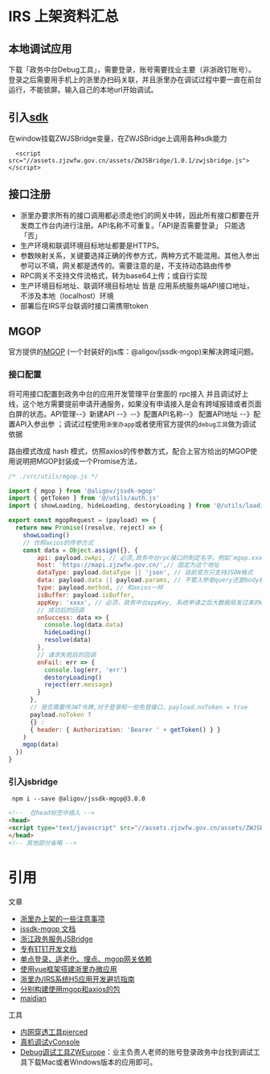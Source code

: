 # IRS 上架资料汇总

## 本地调试应用
下载「政务中台Debug工具」，需要登录，账号需要找业主要（非浙政钉账号）。登录之后需要用手机上的浙里办扫码关联，并且浙里办在调试过程中要一直在前台运行，不能锁屏。输入自己的本地url开始调试。
## 引入[sdk](https://op-irs.zj.gov.cn/mobile/login?goto=/mobile/documents/technology/1714076105479)
在window挂载ZWJSBridge变量，在ZWJSBridge上调用各种sdk能力
```
  <script src="//assets.zjzwfw.gov.cn/assets/ZWJSBridge/1.0.1/zwjsbridge.js"></script>
```
## 接口注册
* 浙里办要求所有的接口调用都必须走他们的网关中转，因此所有接口都要在开发商工作台内进行注册。API名称不可重复。「API是否需要登录」 只能选「否」
* 生产环境和联调环境目标地址都要是HTTPS。
* 参数映射关系，关键要选择正确的传参方式，两种方式不能混用。其他入参出参可以不填，网关都是透传的。需要注意的是，不支持动态路由传参
* RPC网关不支持文件流格式，转为base64上传；或自行实现
* 生产环境目标地址、联调环境目标地址 皆是 应用系统服务端API接口地址， 不涉及本地（localhost）环境
* 部署后在IRS平台联调时接口需携带token
## MGOP
官方提供的[MGOP](https://www.yuque.com/xiaoniaoge/run4dl/dge18k) (一个封装好的js库：@aligov/jssdk-mgop)来解决跨域问题。
### 接口配置
将可用接口配置到政务中台的应用开发管理平台里面的 rpc接入 并且调试好上线，这个地方需要提前申请开通服务，如果没有申请接入是会有跨域报错或者页面白屏的状态。API管理--》新建API --》--》配置API名称--》 配置API地址 --》配置API入参出参 ；调试过程使用`浙里办app`或者使用官方提供的`debug工具`做为调试依据

路由模式改成 hash 模式，仿照axios的传参数方式，配合上官方给出的MGOP使用说明把MGOP封装成一个Promise方法，
```javascript
/* ./src/utils/mgop.js */

import { mgop } from '@aligov/jssdk-mgop'
import { getToken } from '@/utils/auth.js'
import { showLoading, hideLoading, destoryLoading } from '@/utils/loading.js'

export const mgopRequest = (payload) => {
  return new Promise((resolve, reject) => {
    showLoading()
    // 仿照axios的传参方式
    const data = Object.assign({}, {
        api: payload.zwApi, // 必须,政务中台rpc接口的制定名字。例如‘mgop.xxx.app.login’
        host: 'https://mapi.zjzwfw.gov.cn/',// 固定为这个地址
        dataType: payload.dataType || 'json', // 目前官方只支持JSON格式
        data: payload.data || payload.params, // 不管入参是query还是body都同意用data传入，到时候在工作台里配置即可
        type: payload.method, // 和axios一样
        isBuffer: payload.isBuffer, 
        appKey: 'xxxx', // 必须，政务中台appKey, 系统申请之后大数据局发过来的excel里有
        // 成功后的回调
        onSuccess: data => {
          console.log(data.data)
          hideLoading()
          resolve(data)
        },
        // 请求失败后的回调
        onFail: err => {
          console.log(err, 'err')
          destoryLoading()
          reject(err.message)
        }
      },  
      // 是否需要传JWT令牌,对于登录和一些免登接口，payload.noToken = true
      payload.noToken ? 
      {} : 
      { header: { Authorization: 'Bearer ' + getToken() } }
    )
    mgop(data)
  })
}
```
### 引入jsbridge
```nodejs
 npm i --save @aligov/jssdk-mgop@3.0.0
```
 ```html
<!--  在head标签中插入 -->
<head>
<script type="text/javascript" src="//assets.zjzwfw.gov.cn/assets/ZWJSBridge/1.0.1/zwjsbridge.js" />
</head>
<!-- 其他部分省略 -->
 ```
# 引用
文章
* [浙里办上架的一些注意事项](https://juejin.cn/post/7005871168733315085)
* [jssdk-mgop 文档](https://www.yuque.com/xiaoniaoge/run4dl/dge18k?)
* [浙江政务服务JSBridge](https://portal.zjzwfw.gov.cn/assets/jsbridge/1.0.0/public/site/index.html)
* [专有钉钉开发文档](https://openplatform-portal.dg-work.cn/portal/#/helpdoc?apiType=DEV_GUIDE&docKey=3355041)
* [单点登录、适老化、埋点、mgop网关依赖](https://blog.csdn.net/qq_43158069/article/details/127241564)
* [使用vue框架搭建浙里办微应用](https://www.jianshu.com/p/29028554cc79) 
* [浙里办/IRS系统H5应用开发避坑指南](https://juejin.cn/post/7051414893253099551)   
* [分别构建使用mgop和axios的包](https://juejin.cn/post/7139758368919322655)
* [maidian](https://juejin.cn/post/7168395769483886600)

工具
* [内网穿透工具pierced](https://github.com/open-dingtalk/pierced)
* [真机调试vConsole](https://juejin.cn/post/7005871168733315085)
* [Debug调试工具ZWEurope](https://juejin.cn/post/7005871168733315085)：业主负责人老师的账号登录政务中台找到调试工具下载Mac或者Windows版本的应用即可。